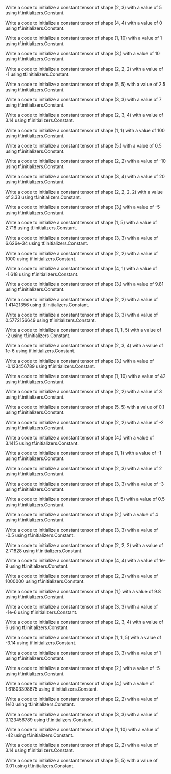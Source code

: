 Write a code to initialize a constant tensor of shape (2, 3) with a value of 5 using tf.initializers.Constant.

Write a code to initialize a constant tensor of shape (4, 4) with a value of 0 using tf.initializers.Constant.

Write a code to initialize a constant tensor of shape (1, 10) with a value of 1 using tf.initializers.Constant.

Write a code to initialize a constant tensor of shape (3,) with a value of 10 using tf.initializers.Constant.

Write a code to initialize a constant tensor of shape (2, 2, 2) with a value of -1 using tf.initializers.Constant.

Write a code to initialize a constant tensor of shape (5, 5) with a value of 2.5 using tf.initializers.Constant.

Write a code to initialize a constant tensor of shape (3, 3) with a value of 7 using tf.initializers.Constant.

Write a code to initialize a constant tensor of shape (2, 3, 4) with a value of 3.14 using tf.initializers.Constant.

Write a code to initialize a constant tensor of shape (1, 1) with a value of 100 using tf.initializers.Constant.

Write a code to initialize a constant tensor of shape (5,) with a value of 0.5 using tf.initializers.Constant.

Write a code to initialize a constant tensor of shape (2, 2) with a value of -10 using tf.initializers.Constant.

Write a code to initialize a constant tensor of shape (3, 4) with a value of 20 using tf.initializers.Constant.

Write a code to initialize a constant tensor of shape (2, 2, 2, 2) with a value of 3.33 using tf.initializers.Constant.

Write a code to initialize a constant tensor of shape (3,) with a value of -5 using tf.initializers.Constant.

Write a code to initialize a constant tensor of shape (1, 5) with a value of 2.718 using tf.initializers.Constant.

Write a code to initialize a constant tensor of shape (3, 3) with a value of 6.626e-34 using tf.initializers.Constant.

Write a code to initialize a constant tensor of shape (2, 2) with a value of 1000 using tf.initializers.Constant.

Write a code to initialize a constant tensor of shape (4, 1) with a value of -1.618 using tf.initializers.Constant.

Write a code to initialize a constant tensor of shape (3,) with a value of 9.81 using tf.initializers.Constant.

Write a code to initialize a constant tensor of shape (2, 2) with a value of 1.41421356 using tf.initializers.Constant.

Write a code to initialize a constant tensor of shape (3, 3) with a value of 0.5772156649 using tf.initializers.Constant.

Write a code to initialize a constant tensor of shape (1, 1, 5) with a value of -2 using tf.initializers.Constant.

Write a code to initialize a constant tensor of shape (2, 3, 4) with a value of 1e-6 using tf.initializers.Constant.

Write a code to initialize a constant tensor of shape (3,) with a value of -0.123456789 using tf.initializers.Constant.

Write a code to initialize a constant tensor of shape (1, 10) with a value of 42 using tf.initializers.Constant.

Write a code to initialize a constant tensor of shape (2, 2) with a value of 3 using tf.initializers.Constant.

Write a code to initialize a constant tensor of shape (5, 5) with a value of 0.1 using tf.initializers.Constant.

Write a code to initialize a constant tensor of shape (2, 2) with a value of -2 using tf.initializers.Constant.

Write a code to initialize a constant tensor of shape (4,) with a value of 3.1415 using tf.initializers.Constant.

Write a code to initialize a constant tensor of shape (1, 1) with a value of -1 using tf.initializers.Constant.

Write a code to initialize a constant tensor of shape (2, 3) with a value of 2 using tf.initializers.Constant.

Write a code to initialize a constant tensor of shape (3, 3) with a value of -3 using tf.initializers.Constant.

Write a code to initialize a constant tensor of shape (1, 5) with a value of 0.5 using tf.initializers.Constant.

Write a code to initialize a constant tensor of shape (2,) with a value of 4 using tf.initializers.Constant.

Write a code to initialize a constant tensor of shape (3, 3) with a value of -0.5 using tf.initializers.Constant.

Write a code to initialize a constant tensor of shape (2, 2, 2) with a value of 2.71828 using tf.initializers.Constant.

Write a code to initialize a constant tensor of shape (4, 4) with a value of 1e-9 using tf.initializers.Constant.

Write a code to initialize a constant tensor of shape (2, 2) with a value of 1000000 using tf.initializers.Constant.

Write a code to initialize a constant tensor of shape (1,) with a value of 9.8 using tf.initializers.Constant.

Write a code to initialize a constant tensor of shape (3, 3) with a value of -1e-6 using tf.initializers.Constant.

Write a code to initialize a constant tensor of shape (2, 3, 4) with a value of 6 using tf.initializers.Constant.

Write a code to initialize a constant tensor of shape (1, 1, 5) with a value of -3.14 using tf.initializers.Constant.

Write a code to initialize a constant tensor of shape (3, 3) with a value of 1 using tf.initializers.Constant.

Write a code to initialize a constant tensor of shape (2,) with a value of -5 using tf.initializers.Constant.

Write a code to initialize a constant tensor of shape (4,) with a value of 1.61803398875 using tf.initializers.Constant.

Write a code to initialize a constant tensor of shape (2, 2) with a value of 1e10 using tf.initializers.Constant.

Write a code to initialize a constant tensor of shape (3, 3) with a value of 0.123456789 using tf.initializers.Constant.

Write a code to initialize a constant tensor of shape (1, 10) with a value of -42 using tf.initializers.Constant.

Write a code to initialize a constant tensor of shape (2, 2) with a value of 3.14 using tf.initializers.Constant.

Write a code to initialize a constant tensor of shape (5, 5) with a value of 0.01 using tf.initializers.Constant.
